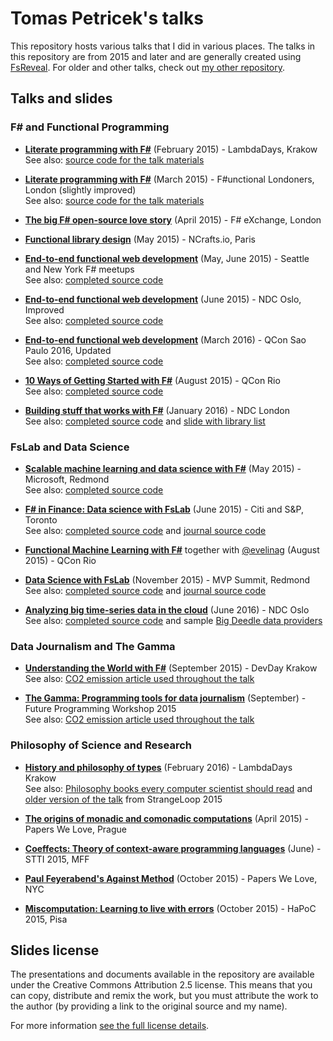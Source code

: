 Tomas Petricek's talks
======================

This repository hosts various talks that I did in various places.
The talks in this repository are from 2015 and later and are generally
created using [FsReveal](http://github.com/fsprojects/FsReveal). For older
and other talks, check out [my other repository](http://github.com/tpetricek/Documents/).

Talks and slides
----------------

### F# and Functional Programming

 - [**Literate programming with F#**](http://tpetricek.github.io/Talks/2015/literate-programming/krakow/) (February 2015) - LambdaDays, Krakow  
   See also: [source code for the talk materials](https://github.com/tpetricek/Talks/tree/master/2015/literate-programming)

 - [**Literate programming with F#**](http://tpetricek.github.io/Talks/2015/literate-programming/london/talk.html) (March 2015) - F#unctional Londoners, London (slightly improved)  
   See also: [source code for the talk materials](https://github.com/tpetricek/Talks/tree/master/2015/literate-programming)

 - [**The big F# open-source love story**](http://tpetricek.github.io/Talks/2015/love-open-source/london/) (April 2015) - F# eXchange, London

 - [**Functional library design**](http://tpetricek.github.io/Talks/2015/functional-libraries/paris/) (May 2015) - NCrafts.io, Paris

 - [**End-to-end functional web development**](http://tpetricek.github.io/Talks/2015/end-to-end-web/usa/) (May, June 2015) - Seattle and New York F# meetups  
   See also: [completed source code](https://github.com/tpetricek/Talks/tree/master/2015/end-to-end-web/usa/code-done)

 - [**End-to-end functional web development**](http://tpetricek.github.io/Talks/2015/end-to-end-web/ndc/) (June 2015) - NDC Oslo, Improved  
   See also: [completed source code](https://github.com/tpetricek/Talks/tree/master/2015/end-to-end-web/ndc/code-done)

 - [**End-to-end functional web development**](http://tpetricek.github.io/Talks/2016/end-to-end-web/qcon/) (March 2016) - QCon Sao Paulo 2016, Updated  
   See also: [completed source code](https://github.com/tpetricek/Talks/tree/master/2016/end-to-end-web/qcon/code-done)

 - [**10 Ways of Getting Started with F#**](http://tpetricek.github.io/Talks/2015/10-ways-getting-started/) (August 2015) - QCon Rio  
   See also: [completed source code](https://github.com/tpetricek/Talks/tree/master/2015/10-ways-getting-started/qconrio/code-done)

 - [**Building stuff that works with F#**](http://tpetricek.github.io/Talks/2016/taking-your-craft-seriously) (January 2016) - NDC London  
   See also: [completed source code](https://github.com/tpetricek/Talks/tree/master/2016/taking-your-craft-seriously/code-done) and [slide with library list](http://tpetricek.github.io/Talks/2016/taking-your-craft-seriously/#/4)

### FsLab and Data Science

 - [**Scalable machine learning and data science with F#**](http://tpetricek.github.io/Talks/2015/scalable-ml-ds-fsharp/redmond/) (May 2015) - Microsoft, Redmond  
   See also: [completed source code](https://github.com/tpetricek/Talks/tree/master/2015/scalable-ml-ds-fsharp/code-done)

 - [**F# in Finance: Data science with FsLab**](http://tpetricek.github.io/Talks/2015/deedle-finance/toronto/) (June 2015) - Citi and S&P, Toronto  
   See also: [completed source code](https://github.com/tpetricek/Talks/tree/master/2015/deedle-finance/code-done) and [journal source  code](https://github.com/tpetricek/Talks/blob/master/2015/deedle-finance/journal/Tutorial.fsx)

 - [**Functional Machine Learning with F#**](http://tpetricek.github.io/Talks/2015/functional-machine-learning/qconrio/) together with [@evelinag](http://www.github.com/evelinag) (August 2015) - QCon Rio

- [**Data Science with FsLab**](http://tpetricek.github.io/Talks/2015/data-science-with-fslab/) (November 2015) - MVP Summit, Redmond  
  See also: [completed source code](https://github.com/tpetricek/Talks/tree/master/2015/data-science-with-fslab/code-done) and [journal source  code](https://github.com/tpetricek/Talks/blob/master/2015/data-science-with-fslab/code-done/journal/Tutorial.fsx)
  
- [**Analyzing big time-series data in the cloud**](http://tpetricek.github.io/Talks/2016/big-data-analytics/ndc-oslo) (June 2016) - NDC Oslo  
  See also: [completed source code](https://github.com/tpetricek/Talks/tree/master/2016/big-data-analytics) and sample [Big Deedle data providers](https://github.com/BlueMountainCapital/Deedle.BigDemo)

### Data Journalism and The Gamma

 - [**Understanding the World with F#**](http://tpetricek.github.io/Talks/2015/the-gamma/krakow/) (September 2015) - DevDay Krakow  
   See also: [CO2 emission article used throughout the talk](http://thegamma.net/carbon)

 - [**The Gamma: Programming tools for data journalism**](http://tpetricek.github.io/Talks/2015/the-gamma/st-louis/) (September) - Future Programming Workshop 2015  
   See also: [CO2 emission article used throughout the talk](http://thegamma.net/carbon)
  
### Philosophy of Science and Research

 - [**History and philosophy of types**](http://tpetricek.github.io/Talks/2016/philosophy-of-types) (February 2016) - LambdaDays Krakow  
   See also: [Philosophy books every computer scientist should read](http://tomasp.net/blog/2015/reading-list/)
   and [older version of the talk](http://tpetricek.github.io/Talks/2015/philosophy-of-types/) from StrangeLoop 2015

 - [**The origins of monadic and comonadic computations**](http://tpetricek.github.io/Talks/2015/pwl-monads-comonads/prague/) (April 2015) - Papers We Love, Prague  
 
 - [**Coeffects: Theory of context-aware programming languages**](http://tpetricek.github.io/Talks/2015/coeffects-intro/) (June) - STTI 2015, MFF
 
 - [**Paul Feyerabend's Against Method**](http://tpetricek.github.io/Talks/2015/pwl-against-method/) (October 2015) - Papers We Love, NYC
 
 - [**Miscomputation: Learning to live with errors**](http://tpetricek.github.io/Talks/2015/living-with-errors/) (October 2015) - HaPoC 2015, Pisa

Slides license
--------------

The presentations and documents available in the repository are available under the Creative
Commons Attribution 2.5 license.  This means that you can copy, distribute and remix the work,
but you must attribute the work to the author (by providing a link to the original source
and my name).

For more information [see the full license details](http://creativecommons.org/licenses/by/2.5/).
